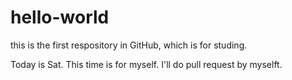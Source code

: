 # hello-world
this is the first respository in GitHub, which is for studing.


  Today is Sat.
  This time is for myself.
  I'll do pull request by myselft.
